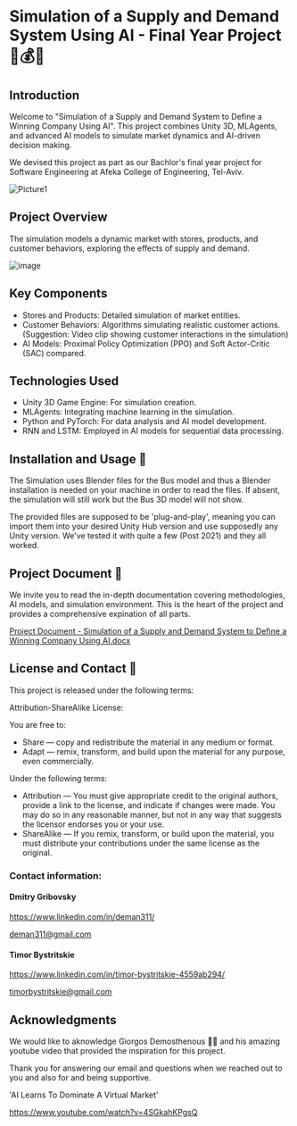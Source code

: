 # Simulation of a Supply and Demand System Using AI - Final Year Project 🍎💰🧠

## Introduction

Welcome to "Simulation of a Supply and Demand System to Define a Winning Company Using AI". This project combines Unity 3D, MLAgents, and advanced AI models to simulate market dynamics and AI-driven decision making.

We devised this project as part as our Bachlor's final year project for Software Engineering at Afeka College of Engineering, Tel-Aviv.

![Picture1](https://github.com/deman311/MarketSim/assets/66918683/18593980-4ce8-46a3-bc9f-fa1365773328)

## Project Overview

The simulation models a dynamic market with stores, products, and customer behaviors, exploring the effects of supply and demand.

![image](https://github.com/deman311/MarketSim/assets/66918683/9bcaa479-7c15-4409-9f3e-03d46d07bef4)

## Key Components

* Stores and Products: Detailed simulation of market entities.
* Customer Behaviors: Algorithms simulating realistic customer actions. (Suggestion: Video clip showing customer interactions in the simulation)
* AI Models: Proximal Policy Optimization (PPO) and Soft Actor-Critic (SAC) compared.

## Technologies Used

* Unity 3D Game Engine: For simulation creation.
* MLAgents: Integrating machine learning in the simulation.
* Python and PyTorch: For data analysis and AI model development.
* RNN and LSTM: Employed in AI models for sequential data processing.

## Installation and Usage 📀

The Simulation uses Blender files for the Bus model and thus a Blender installation is needed on your machine in order to read the files.
If absent, the simulation will still work but the Bus 3D model will not show.

The provided files are supposed to be 'plug-and-play', meaning you can import them into your desired Unity Hub version and use supposedly any Unity version.
We've tested it with quite a few (Post 2021) and they all worked.

## Project Document 📄

We invite you to read the in-depth documentation covering methodologies, AI models, and simulation environment. This is the heart of the project and provides a comprehensive expination of all parts.

[Project Document - Simulation of a Supply and Demand System to Define a Winning Company Using AI.docx](https://github.com/deman311/MarketSim/files/13902177/Project.Document.-.Simulation.of.a.Supply.and.Demand.System.to.Define.a.Winning.Company.Using.AI.docx)

## License and Contact 🪪

This project is released under the following terms:

Attribution-ShareAlike License:

You are free to:

* Share — copy and redistribute the material in any medium or format.
* Adapt — remix, transform, and build upon the material for any purpose, even commercially.

Under the following terms:

* Attribution — You must give appropriate credit to the original authors, provide a link to the license, and indicate if changes were made. You may do so in any reasonable manner, but not in any way that suggests the licensor endorses you or your use.
* ShareAlike — If you remix, transform, or build upon the material, you must distribute your contributions under the same license as the original.

### Contact information:

#### Dmitry Gribovsky

https://www.linkedin.com/in/deman311/

deman311@gmail.com

#### Timor Bystritskie

https://www.linkedin.com/in/timor-bystritskie-4559ab294/

timorbystritskie@gmail.com

## Acknowledgments

We would like to aknowledge Giorgos Demosthenous 💪🏻 and his amazing youtube video that provided the inspiration for this project.

Thank you for answering our email and questions when we reached out to you and also for and being supportive.

'AI Learns To Dominate A Virtual Market'

https://www.youtube.com/watch?v=4SGkahKPgsQ
